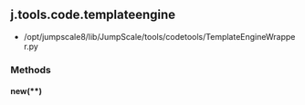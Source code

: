 <!-- toc -->
## j.tools.code.templateengine

- /opt/jumpscale8/lib/JumpScale/tools/codetools/TemplateEngineWrapper.py

### Methods

#### new(**) 

